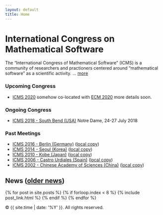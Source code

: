 ```yaml
---
layout: default
title: Home
---
```


# International Congress on Mathematical Software

The “International Congress of Mathematical Software” (ICMS) is a community of researchers
and practioners centered around “mathematical software” as a scientific activity. ... [more](/about/)


### Upcoming Congress

* [ICMS 2020](/2020/) somehow co-located with [ECM 2020](https://www.8ecm.si/) more
  details soon.

### Ongoing Congress

* [ICMS 2018 - South Bend (USA)](/2018/) Notre Dame, 24-27 July 2018

### Past Meetings
* [ICMS 2016 - Berlin (Germany)](http://icms2016.zib.de/) ([local copy](/2016/))
* [ICMS 2014 - Seoul (Korea)](http://voronoi.hanyang.ac.kr/icms2014/) ([local copy](/2014/))
* [ICMS 2010 - Kobe (Japan)](http://www.math.kobe-u.ac.jp/icms2010/) ([local copy](/2010/))
* [ICMS 2006 - Castro Urdiales (Spain)](http://www.icms2006.unican.es/) ([local copy](/2006/))
* [ICMS 2002 - Chinese Academy of Sciences (China)](http://www.mmrc.iss.ac.cn/icms/) ([local copy](/2002/))

## News ([older news](news/))

{% for post in site.posts %}
    {% if forloop.index < 8 %}
	{% include post_link.html %}
    {% endif %}
{% endfor %}

<p>&copy; {{ site.time | date: '%Y' }}. All rights reserved.</p>
